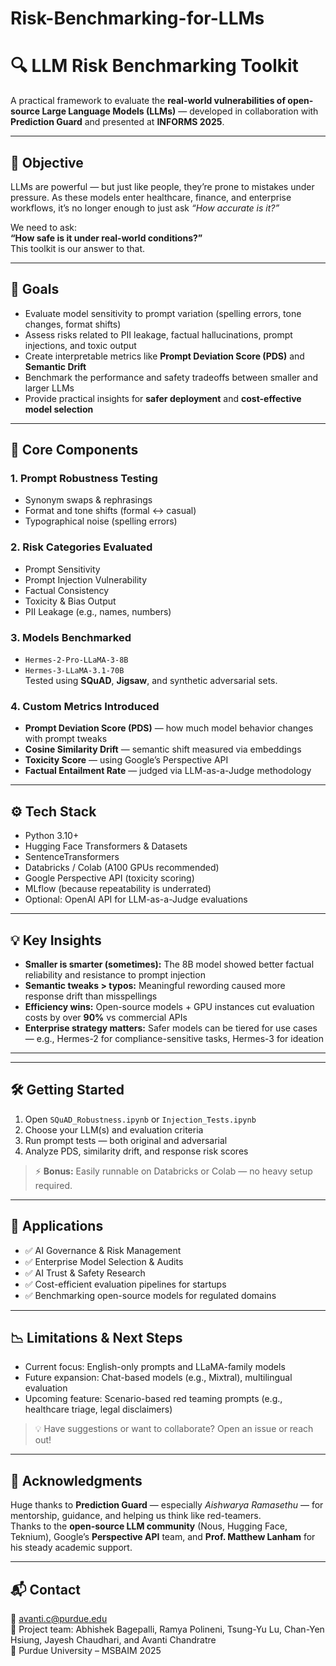 # Risk-Benchmarking-for-LLMs
# 🔍 LLM Risk Benchmarking Toolkit

A practical framework to evaluate the **real-world vulnerabilities of open-source Large Language Models (LLMs)** — developed in collaboration with **Prediction Guard** and presented at **INFORMS 2025**.

---

## 🧠 Objective

LLMs are powerful — but just like people, they’re prone to mistakes under pressure. As these models enter healthcare, finance, and enterprise workflows, it’s no longer enough to just ask *“How accurate is it?”*  

We need to ask:  
**“How safe is it under real-world conditions?”**  
This toolkit is our answer to that.

---

## 🎯 Goals

- Evaluate model sensitivity to prompt variation (spelling errors, tone changes, format shifts)  
- Assess risks related to PII leakage, factual hallucinations, prompt injections, and toxic output  
- Create interpretable metrics like **Prompt Deviation Score (PDS)** and **Semantic Drift**  
- Benchmark the performance and safety tradeoffs between smaller and larger LLMs  
- Provide practical insights for **safer deployment** and **cost-effective model selection**

---

## 🧪 Core Components

### 1. Prompt Robustness Testing
- Synonym swaps & rephrasings  
- Format and tone shifts (formal ↔ casual)  
- Typographical noise (spelling errors)

### 2. Risk Categories Evaluated
- Prompt Sensitivity  
- Prompt Injection Vulnerability  
- Factual Consistency  
- Toxicity & Bias Output  
- PII Leakage (e.g., names, numbers)

### 3. Models Benchmarked
- `Hermes-2-Pro-LLaMA-3-8B`  
- `Hermes-3-LLaMA-3.1-70B`  
Tested using **SQuAD**, **Jigsaw**, and synthetic adversarial sets.

### 4. Custom Metrics Introduced
- **Prompt Deviation Score (PDS)** — how much model behavior changes with prompt tweaks  
- **Cosine Similarity Drift** — semantic shift measured via embeddings  
- **Toxicity Score** — using Google’s Perspective API  
- **Factual Entailment Rate** — judged via LLM-as-a-Judge methodology

---

## ⚙️ Tech Stack

- Python 3.10+  
- Hugging Face Transformers & Datasets  
- SentenceTransformers  
- Databricks / Colab (A100 GPUs recommended)  
- Google Perspective API (toxicity scoring)  
- MLflow (because repeatability is underrated)  
- Optional: OpenAI API for LLM-as-a-Judge evaluations

---

## 💡 Key Insights

- **Smaller is smarter (sometimes):** The 8B model showed better factual reliability and resistance to prompt injection  
- **Semantic tweaks > typos:** Meaningful rewording caused more response drift than misspellings  
- **Efficiency wins:** Open-source models + GPU instances cut evaluation costs by over **90%** vs commercial APIs  
- **Enterprise strategy matters:** Safer models can be tiered for use cases — e.g., Hermes-2 for compliance-sensitive tasks, Hermes-3 for ideation

---

---

## 🛠️ Getting Started

1. Open `SQuAD_Robustness.ipynb` or `Injection_Tests.ipynb`  
2. Choose your LLM(s) and evaluation criteria  
3. Run prompt tests — both original and adversarial  
4. Analyze PDS, similarity drift, and response risk scores  

> ⚡ **Bonus:** Easily runnable on Databricks or Colab — no heavy setup required.

---

## 🔧 Applications

- ✅ AI Governance & Risk Management  
- ✅ Enterprise Model Selection & Audits  
- ✅ AI Trust & Safety Research  
- ✅ Cost-efficient evaluation pipelines for startups  
- ✅ Benchmarking open-source models for regulated domains

---

## 📉 Limitations & Next Steps

- Current focus: English-only prompts and LLaMA-family models  
- Future expansion: Chat-based models (e.g., Mixtral), multilingual evaluation  
- Upcoming feature: Scenario-based red teaming prompts (e.g., healthcare triage, legal disclaimers)

> 💡 Have suggestions or want to collaborate? Open an issue or reach out!

---

## 📌 Acknowledgments

Huge thanks to **Prediction Guard** — especially *Aishwarya Ramasethu* — for mentorship, guidance, and helping us think like red-teamers.  
Thanks to the **open-source LLM community** (Nous, Hugging Face, Teknium), Google’s **Perspective API** team, and **Prof. Matthew Lanham** for his steady academic support.

---

## 📬 Contact

📧 avanti.c@purdue.edu  
💼 Project team: Abhishek Bagepalli, Ramya Polineni, Tsung-Yu Lu, Chan-Yen Hsiung, Jayesh Chaudhari, and Avanti Chandratre  
📍 Purdue University – MSBAIM 2025

